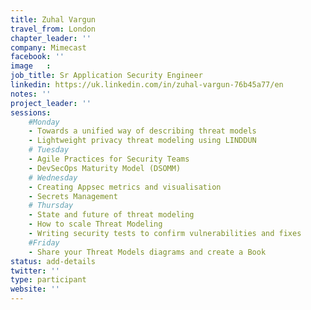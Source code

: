 ```yaml
---
title: Zuhal Vargun
travel_from: London
chapter_leader: ''
company: Mimecast
facebook: ''
image   : 
job_title: Sr Application Security Engineer
linkedin: https://uk.linkedin.com/in/zuhal-vargun-76b45a77/en
notes: ''
project_leader: ''
sessions: 
    #Monday
    - Towards a unified way of describing threat models
    - Lightweight privacy threat modeling using LINDDUN
    # Tuesday
    - Agile Practices for Security Teams
    - DevSecOps Maturity Model (DSOMM)
    # Wednesday
    - Creating Appsec metrics and visualisation
    - Secrets Management
    # Thursday
    - State and future of threat modeling
    - How to scale Threat Modeling
    - Writing security tests to confirm vulnerabilities and fixes
    #Friday
    - Share your Threat Models diagrams and create a Book
status: add-details
twitter: ''
type: participant
website: ''
---
```


<!-- put more details about participant here -->
